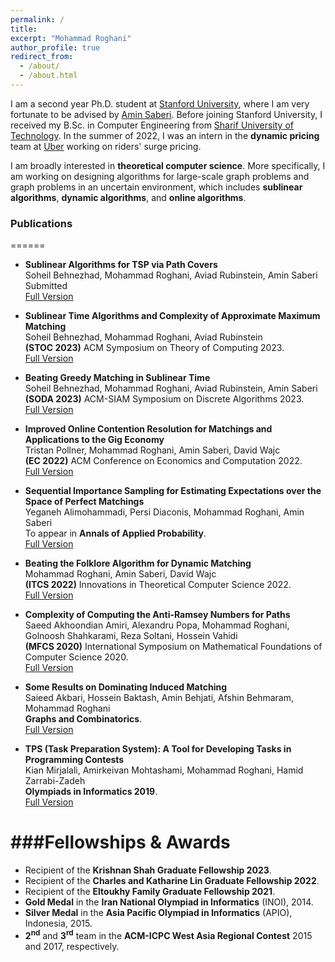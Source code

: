 ```yaml
---
permalink: /
title:
excerpt: "Mohammad Roghani"
author_profile: true
redirect_from: 
  - /about/
  - /about.html
---
```


I am a second year Ph.D. student at [Stanford University](https://www.stanford.edu/), where I am very fortunate to be advised by [Amin Saberi](https://web.stanford.edu/~saberi/). Before joining Stanford University, I received my B.Sc. in Computer Engineering from [Sharif University of Technology](https://en.sharif.edu/). In the summer of 2022, I was an intern in the **dynamic pricing** team at [Uber](https://www.uber.com/) working on riders' surge pricing.

I am broadly interested in **theoretical computer science**. More specifically, I am working on designing algorithms for large-scale graph problems and graph problems in an uncertain environment, which includes **sublinear algorithms**, **dynamic algorithms**, and **online algorithms**. 

### Publications
======

- **Sublinear Algorithms for TSP via Path Covers** \
  Soheil Behnezhad, Mohammad Roghani, Aviad Rubinstein, Amin Saberi\
  Submitted\
  [Full Version](https://arxiv.org/abs/2301.05350)

- **Sublinear Time Algorithms and Complexity of Approximate Maximum Matching** \
  Soheil Behnezhad, Mohammad Roghani, Aviad Rubinstein\
  **(STOC 2023)** ACM Symposium on Theory of Computing 2023.\
  [Full Version](https://arxiv.org/abs/2211.15843)

- **Beating Greedy Matching in Sublinear Time** \
  Soheil Behnezhad, Mohammad Roghani, Aviad Rubinstein, Amin Saberi\
  **(SODA 2023)** ACM-SIAM Symposium on Discrete Algorithms 2023.\
  [Full Version](https://arxiv.org/abs/2206.13057)
  
- **Improved Online Contention Resolution for Matchings and Applications to the Gig Economy**\
  Tristan Pollner, Mohammad Roghani, Amin Saberi, David Wajc\
  **(EC 2022)** ACM Conference on Economics and Computation 2022.\
  [Full Version](https://arxiv.org/abs/2205.08667)
  
- **Sequential Importance Sampling for Estimating Expectations over the Space of Perfect Matchings**\
  Yeganeh Alimohammadi, Persi Diaconis, Mohammad Roghani, Amin Saberi\
  To appear in **Annals of Applied Probability**.\
  [Full Version](https://arxiv.org/abs/2107.00850)
 
- **Beating the Folklore Algorithm for Dynamic Matching**\
  Mohammad Roghani, Amin Saberi, David Wajc\
  **(ITCS 2022)** Innovations in Theoretical Computer Science 2022.\
  [Full Version](https://arxiv.org/abs/2106.10321)

- **Complexity of Computing the Anti-Ramsey Numbers for Paths**\
  Saeed Akhoondian Amiri, Alexandru Popa, Mohammad Roghani, Golnoosh Shahkarami, Reza Soltani, Hossein Vahidi\
  **(MFCS 2020)** International Symposium on Mathematical Foundations of Computer Science 2020.\
  [Full Version](https://arxiv.org/abs/1810.08004)
  
- **Some Results on Dominating Induced Matching**\
  Saieed Akbari, Hossein Baktash, Amin Behjati, Afshin Behmaram, Mohammad Roghani\
  **Graphs and Combinatorics**.\
  [Full Version](https://arxiv.org/abs/1912.00511)
  
- **TPS (Task Preparation System): A Tool for Developing Tasks in Programming Contests**\
  Kian Mirjalali, Amirkeivan Mohtashami, Mohammad Roghani, Hamid Zarrabi-Zadeh\
  **Olympiads in Informatics 2019**.\
  [Full Version](https://ioinformatics.org/journal/v13_2019_209_216.pdf)
 
###Fellowships & Awards
======

- Recipient of the **Krishnan Shah Graduate Fellowship 2023**.
- Recipient of the **Charles and Katharine Lin Graduate Fellowship 2022**.
- Recipient of the **Eltoukhy Family Graduate Fellowship 2021**.
- **Gold Medal** in the **Iran National Olympiad in Informatics** (INOI), 2014.
- **Silver Medal** in the **Asia Pacific Olympiad in Informatics** (APIO), Indonesia, 2015.
- **2<sup>nd</sup>** and **3<sup>rd</sup>** team in the **ACM-ICPC West Asia Regional Contest** 2015 and 2017, respectively.

  

